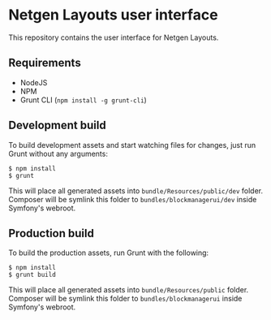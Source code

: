 Netgen Layouts user interface
=============================

This repository contains the user interface for Netgen Layouts.

Requirements
------------

* NodeJS
* NPM
* Grunt CLI (`npm install -g grunt-cli`)

Development build
-----------------

To build development assets and start watching files for changes, just run
Grunt without any arguments:

```
$ npm install
$ grunt
```

This will place all generated assets into `bundle/Resources/public/dev` folder.
Composer will be symlink this folder to `bundles/blockmanagerui/dev` inside
Symfony's webroot.

Production build
----------------

To build the production assets, run Grunt with the following:

```
$ npm install
$ grunt build
```

This will place all generated assets into `bundle/Resources/public` folder.
Composer will be symlink this folder to `bundles/blockmanagerui` inside
Symfony's webroot.
